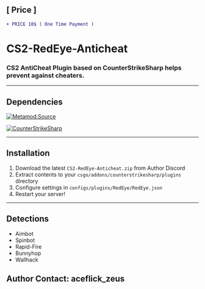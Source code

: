 ## [ Price ]
```diff
+ PRICE 10$ ( One Time Payment )
```

# CS2-RedEye-Anticheat

### CS2 AntiCheat Plugin based on CounterStrikeSharp helps prevent against cheaters.

---

## Dependencies
[![Metamod:Source](https://img.shields.io/badge/Metamod:Source-2d2d2d?logo=sourceengine)](https://www.sourcemm.net)

[![CounterStrikeSharp](https://img.shields.io/badge/CounterStrikeSharp-83358F)](https://github.com/roflmuffin/CounterStrikeSharp)


---

## Installation

1. Download the latest `CS2-RedEye-Anticheat.zip` from Author Discord
2. Extract contents to your `csgo/addons/counterstrikesharp/plugins` directory
3. Configure settings in `configs/plugins/RedEye/RedEye.json`
4. Restart your server!

---


## Detections

-  Aimbot
-  Spinbot
-  Rapid-Fire
-  Bunnyhop
-  Wallhack

## Author Contact: aceflick_zeus

